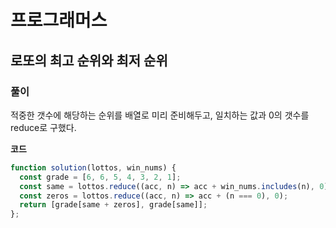 # 프로그래머스

## 로또의 최고 순위와 최저 순위

### 풀이

적중한 갯수에 해당하는 순위를 배열로 미리 준비해두고, 일치하는 값과 0의 갯수를 reduce로 구했다.

**코드**

```js
function solution(lottos, win_nums) {
  const grade = [6, 6, 5, 4, 3, 2, 1];
  const same = lottos.reduce((acc, n) => acc + win_nums.includes(n), 0)
  const zeros = lottos.reduce((acc, n) => acc + (n === 0), 0);
  return [grade[same + zeros], grade[same]];
};
```